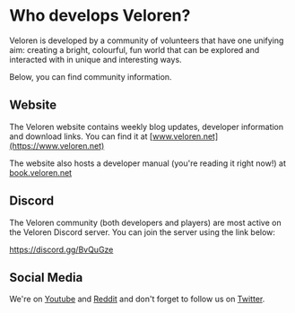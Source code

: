 # Who develops Veloren?

Veloren is developed by a community of volunteers that have one unifying aim: creating a bright,
colourful, fun world that can be explored and interacted with in unique and interesting ways.

Below, you can find community information.

## Website

The Veloren website contains weekly blog updates, developer information and download links.
You can find it at [www.veloren.net](https://www.veloren.net)

The website also hosts a developer manual (you're reading it right now!) at [book.veloren.net](https://book.veloren.net)

## Discord

The Veloren community (both developers and players) are most active on the Veloren Discord server.
You can join the server using the link below:

<https://discord.gg/BvQuGze>

## Social Media

We're on [Youtube](https://www.youtube.com/channel/UCmRjlnKnSRRihWPPNasl_Qw)
and [Reddit](https://www.reddit.com/r/veloren) and don't forget to follow us on [Twitter](https://twitter.com/velorenproject).
